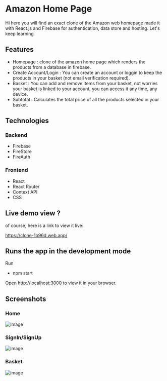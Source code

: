# Amazon Home Page
Hi here you will find an exact clone of the Amazon web homepage made it with React.js and Firebase for authentication, data store and hosting.
Let's keep learning

## Features
* Homepage : clone of the amazon home page which renders the products from a database in firebase.
* Create Account/Login : You can create an account or loggin to keep the products in your basket (not email verification required).
* Basket : You can add and remove items from your basket, not worries your basket is linked to your account, you can access it any time, any device.
* Subtotal : Calculates the total price of all the products selected in your basket.

## Technologies

### Backend

* Firebase
* FireStore
* FireAuth

### Frontend

* React
* React Router
* Context API
* CSS

## Live demo view ?
of course, here is a link to view it live:

https://clone-1b96d.web.app/

## Runs the app in the development mode
Run 
* npm start

Open [http://localhost:3000](http://localhost:3000) to view it in your browser.

## Screenshots
### Home 
![image](https://user-images.githubusercontent.com/49459233/198933806-0090f1a5-0d86-4ebc-904d-563c9384b3d3.png)

### SignIn/SignUp
![image](https://user-images.githubusercontent.com/49459233/198933857-6615588e-e804-463c-858c-34dddb97d3a6.png)

### Basket
![image](https://user-images.githubusercontent.com/49459233/198933946-bc6df67d-ca97-47e9-bbf9-9928d1689429.png)
